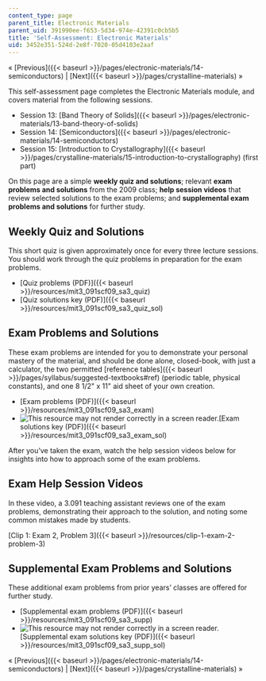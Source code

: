 ```yaml
---
content_type: page
parent_title: Electronic Materials
parent_uid: 391990ee-f653-5d34-974e-42391c0cb5b5
title: 'Self-Assessment: Electronic Materials'
uid: 3452e351-524d-2e8f-7020-05d4103e2aaf
---
```


« [Previous]({{< baseurl >}}/pages/electronic-materials/14-semiconductors) | [Next]({{< baseurl >}}/pages/crystalline-materials) »

This self-assessment page completes the Electronic Materials module, and covers material from the following sessions.

*   Session 13: [Band Theory of Solids]({{< baseurl >}}/pages/electronic-materials/13-band-theory-of-solids)
*   Session 14: [Semiconductors]({{< baseurl >}}/pages/electronic-materials/14-semiconductors)
*   Session 15: [Introduction to Crystallography]({{< baseurl >}}/pages/crystalline-materials/15-introduction-to-crystallography) (first part)

On this page are a simple **weekly quiz and solutions**; relevant **exam problems and solutions** from the 2009 class; **help session videos** that review selected solutions to the exam problems; and **supplemental exam problems and solutions** for further study.

Weekly Quiz and Solutions
-------------------------

This short quiz is given approximately once for every three lecture sessions. You should work through the quiz problems in preparation for the exam problems.

*   [Quiz problems (PDF)]({{< baseurl >}}/resources/mit3_091scf09_sa3_quiz)
*   [Quiz solutions key (PDF)]({{< baseurl >}}/resources/mit3_091scf09_sa3_quiz_sol)

Exam Problems and Solutions
---------------------------

These exam problems are intended for you to demonstrate your personal mastery of the material, and should be done alone, closed-book, with just a calculator, the two permitted [reference tables]({{< baseurl >}}/pages/syllabus/suggested-textbooks#ref) (periodic table, physical constants), and one 8 1/2" x 11" aid sheet of your own creation.

*   [Exam problems (PDF)]({{< baseurl >}}/resources/mit3_091scf09_sa3_exam)
*   ![This resource may not render correctly in a screen reader.](/images/inacessible.gif)[Exam solutions key (PDF)]({{< baseurl >}}/resources/mit3_091scf09_sa3_exam_sol)

After you’ve taken the exam, watch the help session videos below for insights into how to approach some of the exam problems.

Exam Help Session Videos
------------------------

In these video, a 3.091 teaching assistant reviews one of the exam problems, demonstrating their approach to the solution, and noting some common mistakes made by students.

[Clip 1: Exam 2, Problem 3]({{< baseurl >}}/resources/clip-1-exam-2-problem-3)

Supplemental Exam Problems and Solutions
----------------------------------------

These additional exam problems from prior years’ classes are offered for further study.

*   [Supplemental exam problems (PDF)]({{< baseurl >}}/resources/mit3_091scf09_sa3_supp)
*   ![This resource may not render correctly in a screen reader.](/images/inacessible.gif)[Supplemental exam solutions key (PDF)]({{< baseurl >}}/resources/mit3_091scf09_sa3_supp_sol)

« [Previous]({{< baseurl >}}/pages/electronic-materials/14-semiconductors) | [Next]({{< baseurl >}}/pages/crystalline-materials) »
